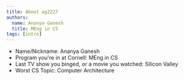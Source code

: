 ```yaml
---
title: About ag2227
authors:
  name: Ananya Ganesh
  title: MEng in CS
tags: [intro]
---
```


- Name/Nickname: Ananya Ganesh
- Program you're in at Cornell: MEng in CS
- Last TV show you binged, or a movie you watched: Silicon Valley
- Worst CS Topic: Computer Architecture
